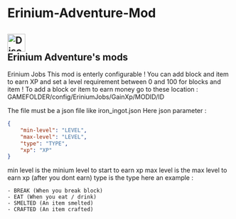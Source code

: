# Erinium-Adventure-Mod
<a href="https://discord.gg/FBR2HEbbgm"><img alt="Discord" src="https://img.shields.io/discord/927941401805746236?style=for-the-badge&logo=discord&logoColor=darkblue&label=Discord&labelColor=blackgray&color=darkblue" witdh="285" height="40"></a> </br>
 Erinium Adventure's mods
---
Erinium Jobs
This mod is enterly configurable ! You can add block and item to earn XP and set a level requirement between 0 and 100 for blocks and item !
To add a block or item to earn money go to these location : 
GAMEFOLDER/config/EriniumJobs/GainXp/MODID/ID

The file must be a json file like iron_ingot.json
Here json parameter : 
```json
{
	"min-level": "LEVEL",
	"max-level": "LEVEL",
	"type": "TYPE",
	"xp": "XP"
}
```
min level is the minium level to start to earn xp
max level is the max level to earn xp (after you dont earn)
type is the type here an example :

	- BREAK (When you break block)
	- EAT (When you eat / drink)
	- SMELTED (An item smelted)
	- CRAFTED (An item crafted)
